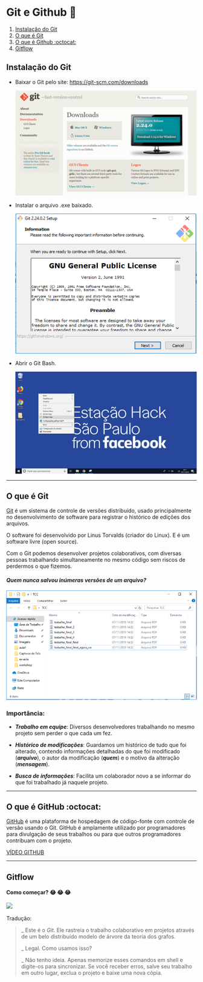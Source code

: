 # Git e Github :purple_heart:

1. [Instalação do Git](#instalacao)
2. [O que é Git](#git)
3. [O que é Github :octocat: ](#github)
4. [Gitflow](#gitflow)

## Instalação do Git <a name="instalacao"></a>

- Baixar o Git pelo site: https://git-scm.com/downloads

	<img src="./img-readme/download-git.PNG">

- Instalar o arquivo .exe baixado.
	
	<img src="./img-readme/git-exe.PNG">

- Abrir o Git Bash.

	<img src="./img-readme/bash-here.png">

---
## O que é Git <a name="git"></a>

<a href="https://git-scm.com/book/pt-br/v2" target="_blank">Git</a> é um sistema de controle de versões distribuído, usado principalmente no desenvolvimento de software para registrar o histórico de edições dos arquivos.

O software foi desenvolvido por Linus Torvalds (criador do Linux). E é um software livre (open source).

Com o Git podemos desenvolver projetos colaborativos, com diversas pessoas trabalhando simultaneamente no mesmo código sem riscos de perdermos o que fizemos.

#### *Quem nunca salvou inúmeras versões de um arquivo?*

<img src="./img-readme/versionamento.PNG">


### Importância:

* ***Trabalho em equipe***: Diversos desenvolvedores trabalhando no mesmo projeto sem perder o que cada um fez.

*  ***Histórico de modificações***: Guardamos um histórico de tudo que foi alterado, contendo informações detalhadas do que foi modificado (***arquivo***), o autor da modificação (***quem***) e o motivo da alteração (***mensagem***).

* ***Busca de informações***: Facilita um colaborador novo a se informar do que foi trabalhado já naquele projeto.

---

## O que é GitHub :octocat: <a name="github"></a>
[GitHub](https://pt.wikipedia.org/wiki/GitHub) é uma plataforma de hospedagem de código-fonte com controle de versão usando o Git. GitHub é amplamente utilizado por programadores para divulgação de seus trabalhos ou para que outros programadores contribuam com o projeto.

[VÍDEO GITHUB](https://youtu.be/w3jLJU7DT5E)

---
## Gitflow <a name="gitflow"></a>

#### Como começar? :joy: :joy: :joy:

<img src="https://cdn-media-1.freecodecamp.org/images/1*0o9GZUzXiNnI4poEvxvy8g.png">

Tradução:

> _ Este é o *Git*. Ele rastreia o trabalho colaborativo em projetos através de um belo distribuído modelo de árvore da teoria dos grafos.
>
> _ Legal. Como usamos isso?
>
> _ Não tenho ideia. Apenas memorize esses comandos em shell e digite-os para sincronizar. Se você receber erros, salve seu trabalho em outro lugar, exclua o projeto e baixe uma nova cópia.
